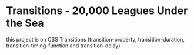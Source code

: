 # Transitions - 20,000 Leagues Under the Sea
this project is on CSS Transitions (transition-property, transition-duration, transition-timing-function and transition-delay)
